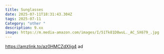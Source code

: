 ```yaml
---
title: Sunglasses
date: 2025-07-11T18:31:43.304Z
tags: 2025-07-11
Category: "other "
description: 9.xx
image: https://m.media-amazon.com/images/I/51Tk81D8wuL._AC_SX679_.jpg
---
```

https://amzlink.to/az0HMCZdXlig4 ad